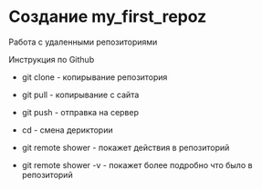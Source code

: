 ﻿# Создание my_first_repoz 

Работа с удаленными репозиториями 

Инструкция по Github 

* git clone - копирывание репозитория 

* git pull - копирывание с сайта 

* git push - отправка на сервер 

* cd - смена дериктории

* git remote shower - покажет действия в репозиторий 

* git remote shower -v - покажет более подробно что было в репозиторий 
